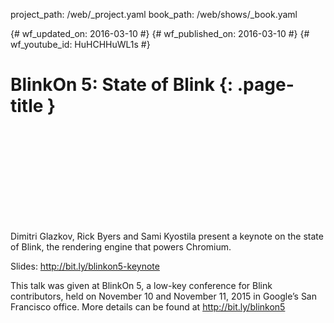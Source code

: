 project_path: /web/_project.yaml book_path: /web/shows/_book.yaml

{# wf_updated_on: 2016-03-10 #} {# wf_published_on: 2016-03-10 #} {# wf_youtube_id: HuHCHHuWL1s #}

# BlinkOn 5: State of Blink {: .page-title }

<div class="video-wrapper">
  <iframe class="devsite-embedded-youtube-video" data-video-id="HuHCHHuWL1s"
          data-autohide="1" data-showinfo="0" frameborder="0" allowfullscreen>
  </iframe>
</div>

Dimitri Glazkov, Rick Byers and Sami Kyostila present a keynote on the state of Blink, the rendering engine that powers Chromium.

Slides: http://bit.ly/blinkon5-keynote

This talk was given at BlinkOn 5, a low-key conference for Blink contributors, held on November 10 and November 11, 2015 in Google’s San Francisco office. More details can be found at http://bit.ly/blinkon5